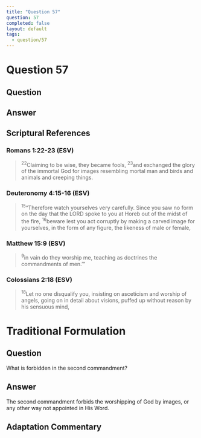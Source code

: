 ```yaml
---
title: "Question 57"
question: 57
completed: false
layout: default
tags:
  - question/57
---
```

# Question 57

## Question


## Answer


## Scriptural References
### Romans 1:22-23 (ESV)
> <sup>22</sup>Claiming to be wise, they became fools,
> <sup>23</sup>and exchanged the glory of the immortal God for images resembling mortal man and birds and animals and creeping things.

### Deuteronomy 4:15-16 (ESV)
> <sup>15</sup>“Therefore watch yourselves very carefully. Since you saw no form on the day that the LORD spoke to you at Horeb out of the midst of the fire,
> <sup>16</sup>beware lest you act corruptly by making a carved image for yourselves, in the form of any figure, the likeness of male or female,

### Matthew 15:9 (ESV)
> <sup>9</sup>in vain do they worship me, teaching as doctrines the commandments of men.’”

### Colossians 2:18 (ESV)
> <sup>18</sup>Let no one disqualify you, insisting on asceticism and worship of angels, going on in detail about visions, puffed up without reason by his sensuous mind,

# Traditional Formulation
## Question
What is forbidden in the second commandment?

## Answer
The second commandment forbids the worshipping of God by images, or any other way not appointed in His Word.

## Adaptation Commentary
